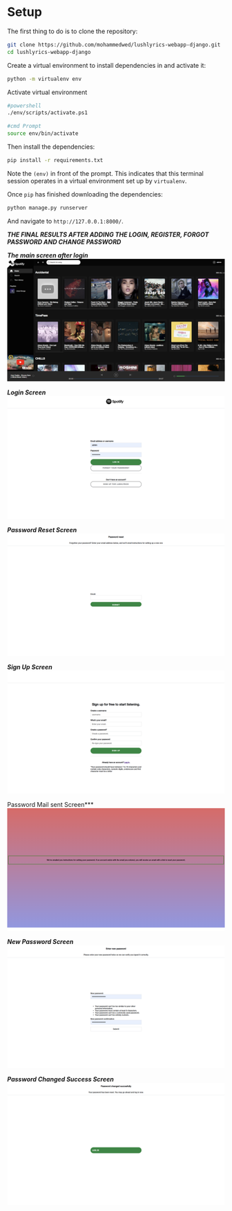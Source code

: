 
# Setup

The first thing to do is to clone the repository:

```sh
git clone https://github.com/mohammedwed/lushlyrics-webapp-django.git
cd lushlyrics-webapp-django
```

Create a virtual environment to install dependencies in and activate it:

```sh
python -m virtualenv env
```

Activate virtual environment

```sh
#powershell
./env/scripts/activate.ps1
```

```sh
#cmd Prompt
source env/bin/activate
```

Then install the dependencies:

```sh
pip install -r requirements.txt
```

Note the `(env)` in front of the prompt. This indicates that this terminal
session operates in a virtual environment set up by `virtualenv`.

Once `pip` has finished downloading the dependencies:

```sh
python manage.py runserver
```

And navigate to `http://127.0.0.1:8000/`.

***THE FINAL RESULTS AFTER ADDING THE LOGIN, REGISTER, FORGOT PASSWORD AND CHANGE PASSWORD***

***The main screen after login***
![image](./IMAGES/(1).png)

***Login Screen***
![image](./IMAGES/(2).png)

***Password Reset Screen***
![image](./IMAGES/(3).png)

***Sign Up Screen***
![image](./IMAGES/(4).png)

Password Mail sent Screen***
![image](./IMAGES/(5).png)

***New Password Screen***
![image](./IMAGES/(8).png)

***Password Changed Success Screen***
![image](./IMAGES/(9).png)
